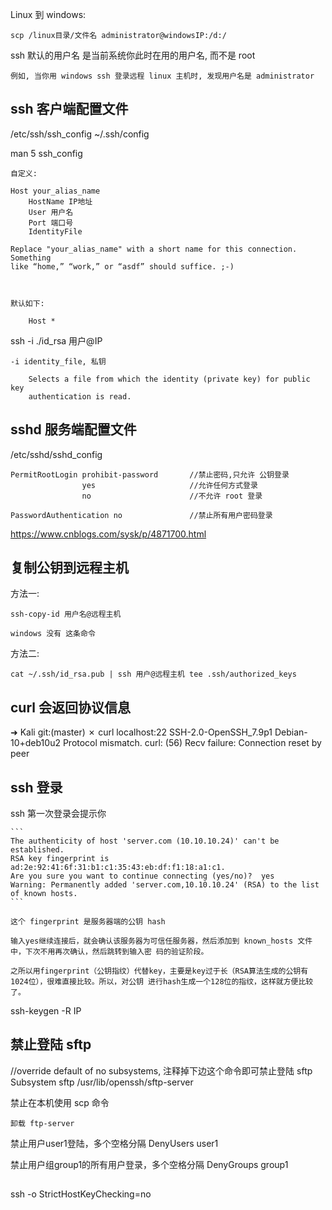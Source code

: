 Linux 到 windows:

    scp /linux目录/文件名 administrator@windowsIP:/d:/


ssh 默认的用户名 是当前系统你此时在用的用户名, 而不是 root

    例如, 当你用 windows ssh 登录远程 linux 主机时, 发现用户名是 administrator


## ssh 客户端配置文件

/etc/ssh/ssh_config
~/.ssh/config

man 5 ssh_config

    自定义:

    Host your_alias_name
        HostName IP地址
        User 用户名
        Port 端口号
        IdentityFile

    Replace "your_alias_name" with a short name for this connection. Something
    like “home,” “work,” or “asdf” should suffice. ;-)



    默认如下:

        Host *


ssh -i ./id_rsa 用户@IP

    -i identity_file, 私钥

        Selects a file from which the identity (private key) for public key
        authentication is read.

## sshd 服务端配置文件

/etc/sshd/sshd_config

    PermitRootLogin prohibit‐password       //禁止密码,只允许 公钥登录
                    yes                     //允许任何方式登录
                    no                      //不允许 root 登录
        
    PasswordAuthentication no               //禁止所有用户密码登录


https://www.cnblogs.com/sysk/p/4871700.html



## 复制公钥到远程主机

方法一:

    ssh-copy-id 用户名@远程主机

    windows 没有 这条命令

方法二:

    cat ~/.ssh/id_rsa.pub | ssh 用户@远程主机 tee .ssh/authorized_keys



## curl 会返回协议信息

➜  Kali git:(master) ✗ curl localhost:22
SSH-2.0-OpenSSH_7.9p1 Debian-10+deb10u2
Protocol mismatch.
curl: (56) Recv failure: Connection reset by peer




## ssh 登录

ssh 第一次登录会提示你

    ```
    The authenticity of host 'server.com (10.10.10.24)' can't be established. 
    RSA key fingerprint is ad:2e:92:41:6f:31:b1:c1:35:43:eb:df:f1:18:a1:c1. 
    Are you sure you want to continue connecting (yes/no)?  yes 
    Warning: Permanently added 'server.com,10.10.10.24' (RSA) to the list of known hosts. 
    ```

    这个 fingerprint 是服务器端的公钥 hash

    输入yes继续连接后，就会确认该服务器为可信任服务器，然后添加到 known_hosts 文件中，下次不用再次确认，然后跳转到输入密 码的验证阶段。

    之所以用fingerprint（公钥指纹）代替key，主要是key过于长（RSA算法生成的公钥有1024位），很难直接比较。所以，对公钥 进行hash生成一个128位的指纹，这样就方便比较了。


ssh-keygen -R IP


## 禁止登陆 sftp 

//override default of no subsystems, 注释掉下边这个命令即可禁止登陆 sftp
Subsystem   sftp    /usr/lib/openssh/sftp-server


禁止在本机使用 scp 命令

    卸载 ftp-server

禁止用户user1登陆，多个空格分隔
    DenyUsers user1

禁止用户组group1的所有用户登录，多个空格分隔
    DenyGroups group1



## 




ssh -o StrictHostKeyChecking=no
